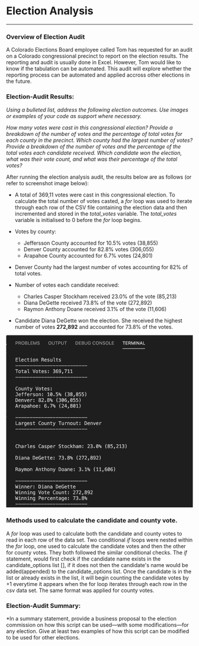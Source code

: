# Election Analysis

----

### Overview of Election Audit

A Colorado Elections Board employee called Tom has requested for an audit on a Colorado congressional precinct to report on the election results. The reporting and audit is usually done in Excel. However, Tom would like to know if the tabulation can be automated. This audit will explore whether the reporting process can be automated and applied accross other elections in the future.


### Election-Audit Results:

*Using a bulleted list, address the following election outcomes. Use images or examples of your code as support where necessary.*

*How many votes were cast in this congressional election?
Provide a breakdown of the number of votes and the percentage of total votes for each county in the precinct.
Which county had the largest number of votes?
Provide a breakdown of the number of votes and the percentage of the total votes each candidate received.
Which candidate won the election, what was their vote count, and what was their percentage of the total votes?*

After running the election analysis audit, the results below are as follows (or refer to screenshot image below):

*  A total of 369,11 votes were cast in this congressional election. To calculate the total number of votes casted, a *for* loop was used to iterate through each             row of the CSV file containing the election data and then incremented and stored in the *total_votes* variable. The *total_votes* variable is initialised to 0 before the *for* loop begins.
*  Votes by county:
    * Jeffersson County accounted for 10.5% votes (38,855)
    * Denver County accounted for 82.8% votes (306,055)
    * Arapahoe County accounted for 6.7% votes (24,801)
* Denver County had the largest number of votes accounting for 82% of total votes.

* Number of votes each candidate received:  
    * Charles Casper Stockham received 23.0% of the vote (85,213)
    * Diana DeGette received 73.8% of the vote (272,892)
    * Raymon Anthony Doane received 3.1% of the vote (11,606)
* Candidate Diana DeGette won the election. She received the highest number of votes **272,892** and accounted for 73.8% of the votes.


![screenshot terminal output](https://github.com/YanLuong/Election_Analysis/blob/main/Resources/Terminal%20Output%20Of%20Results.png)

### Methods used to calculate the candidate and county vote.

A *for* loop was used to calculate both the candidate and county votes to read in each row of the data set. Two conditional *if* loops were nested within the *for* loop, one used to calculate the candidate votes and then the other for county votes. They both followed the similar conditional checks. The *if* statement, would first check if the candidate name exists in the candidate_options list [], if it does not then the candidate's name would be added(appended) to the candidate_options list.
Once the candidate is in the list or already exists in the list, it will begin counting the candidate votes by +1 everytime it appears when the for loop iterates through each row in the csv data set. The same format was applied for county votes.


### Election-Audit Summary: 

*In a summary statement, provide a business proposal to the election commission on how this script can be used—with some modifications—for any election. 
Give at least two examples of how this script can be modified to be used for other elections.
